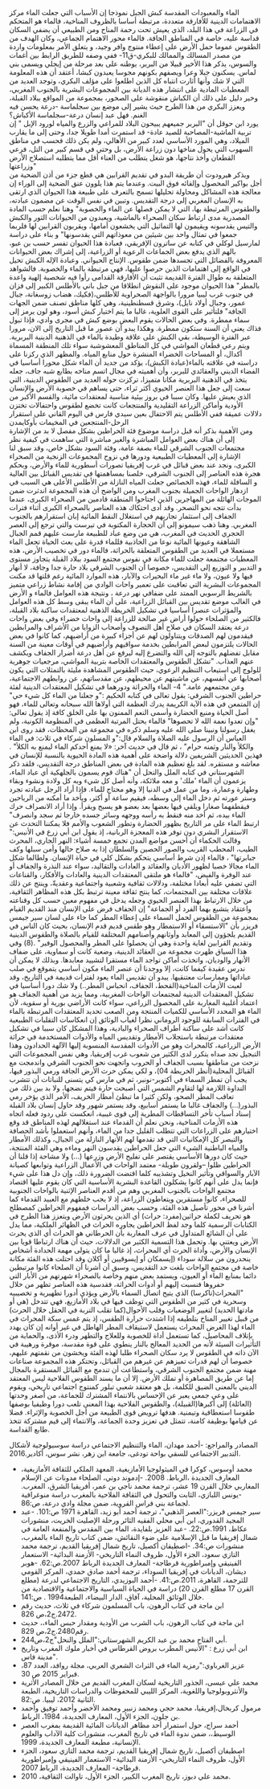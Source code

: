 
الماء والمعبودات المقدسة 
كبش الجبل نموذجا
إن الأسباب التي جعلت الماء مركز الاهتمامات الدينية للأفارقة متعددة، مرتبطة أساسا بالظروف المناخية، فالماء هو المتحكم في الزراعة في هذا البلد، الذي يعيش تحت رحمة المناح ومن الطبيعي أن يضفي السكان قداسة عليه، خاصة في المناطق الجافة. فالماء محور الاهتمام الجماعي، وكان الهدف من الطقوس عموما حمل الأرض على إعطاء منتوج وافر وجيد، و يتعلق الأمر بمعلومات واردة من مصدر المسالك والممالك للبكري-ق11- ففي وصفه للطريق الرابط بين أغمات والسوس، يذكر هذا الأخير قبيلا من البربر، يوطنه على بعد مرحلة من إيجلي ويسمى بني لماس. يسكنون جبلا وعرا ويصفهم بكونهم مجوسا يعبدون كبشا، أعتقد أن هذه المعلومة التي لا شك وأنها أثارت انتباه كل الذين اطلعوا على مؤلف البكري، وتوجد العديد من المعطيات المادية على انتشار هذه الديانة بين المجموعات البشرية بالجنوب المغربي، وخير دليل على ذلك أن الكباش منقوشة على الصخور، بمجموعة من المواقع ببلاد القبلة، ويعزز البكري من هذا الطرح حيث يشير إلى موضع بين سجلماسة -درعة يحسن فيه الغنم.  فهل  عبد إنسان درعة-سجلماسة الأكباش؟   
يورد ابن حوقل أن "البربر جميعهم يبيحون البلاد للمراعي والزرع والمياه لورود الإبل " إن تربية الماشية-المصاحبة للصيد عادة- قد استمرت أمدا طويلا جدا، وحتى إلى ما يقارب الميلاد، وهي المورد الأساسي لعدد كبير من الأهالي، ولم يكن ذلك فحسب في مناطق السهوب التي يحول مناخها دون زراعة الأرض، بل وحتي في قسم كبير من التل، فرعي القطعان وأخذ نتاجها، هو شغل يتطلب من العناء أقل مما يتطلبه استصلاح الأرض وزراعتها"  
ويذكر هيرودوت أن طريقة البدو في تقديم القرابين هي قطع جزء من أذن الضحية من أجل بواكير المحصول وإلقائه فوق البيت. وعندما يتم هذا يلوون عنق الضحية إلى الوراء إن معالجة هذه المشاكل ومحاولة تحليلها تسمح بالتعرف على طبيعة هذا الحيوان الذي ارتقى به الإنسان المغربي إلى درجة التقديس. وتبين في نفس الوقت عن مضمون عبادته، والطقوس المرتبطة بها، التي لا يمكن فصلها عن الماء والخصوبة"  وهنا نعلم حسب المادة المصدرية مدى ارتباط سكان الصحراء بالماشية، ويعبدون من الحيوانات الثور والكبش والتيس يقدسونه ويقيمون لها التماثيل التي يخشعون أمامها، ويقربون القرابين لها فلربما جمعوا في تمثال واحد بين شيئين من معوذاتهم التي يقدسونها"  و بناء على دراسة لمارسيل لوكلي في كتابه عن ساترون الإفريقي، فعبادة هذا الحيوان تفسر حسب بن عبو، بالهم الذي يدفع بعض الجماعات الرعوية أو الزراعية، إلى إشراك بعض الحيوانات المعروفة بالفضائل التي تجسدها ضمن طقوس. الإنتاج الحيواني.
وعبادة الإله الكبش تحيل في الواقع إلى اهتمامات الذين حرصوا عليها، فهي مرتبطة بالماء والخصوبة. فالشواهد المتعلقة به طوال الفترة القديمة تثبت أن الأفارقة القدامى رأوا فيه شخصية إلهية واعدة بالمطر"  هذا الحيوان موجود على النقوش انطلاقا من جبل باني بالأطلس الكبير إلى فزان في جنوب غرب ليبيا مرورا بالواجهة الصحراوية للأطلس،(فكيك، هضاب زوسغانة، جبال عمور، وجبال أولاد نايل)، وشرق قسطنطينية، وهي كلها مناطق تصنف ضمن الجهات الجافة"  فلتأثير على القوى العلوية، غالبا ما يتم اختيار كبش أسود، وهو لون يرمز إلى سماء ممطرة. وفي بعض الحالات يقوم البعض بوضع كبش في مجرى وادي، فإذا تبول فذاك يعني أن السنة ستكون ممطرة. وهكذا يبدو أن عصور ما قبل التاريخ إلى الان، مرورا عبر الفترة الوسيطة، بقي الكبش على علاقة وطيدة بالماء في الذهنية الدينية البربرية.  ويتم رعي قطعان المواشي في كل المناطق المعشوشبة سواء تلك المنطقة المسماة أكدال، أو المساحات الخضراء المنشرة حول منابع المياه.  والمظهر الذي ركزنا على دراسته في علاقته بالماء(عبادة الكبش)، يؤكد من جديد أن الماء شكل محورا أساسيا في الفضاء الديني والعقائدي للبربر، وأن أهميته في مجال اتسم مناخه بطابع شبه جاف، جعله يتخذ في الذهنية البربرية مكانا متميزا، تركزت حوله العديد من الطقوس الدينية، التي سعت إلى جعل هذا العنصر الحيوي أكثر ثراء، حتى يساهم في خصوبة الأرض والإنسان الذي يعيش عليها.  وكان سببا في بروز بيئية مناسبة لمعتقدات مائية، والقسم الأكبر من الأودية وأماكن الزراعة التقليدية والمنتجعات كانت تخضع لطقوس واحتفالات تختزن دلالات عميقة ففي الأطلس يتم الاحتفال بعين سيدي فارس في اليوم القاني على استقرار الرحل-المنتجعين في المخيمات بأوكايمدن  
ومن الأهمية بذكر أنه قبل دراسة موضوع فئة الحراطين بشكل مفصل لا بد من الإشارة إلى أن هناك بعض العوامل المباشرة والغير مباشرة التي ساهمت في كيفية نظر مجتمعات الجنوب الشرقي للماء بصفة عامة، وفئة السود بشكل خاص، وقد سبق لنا الإشارة إلى المعطيات الطبيعية ودورها في نزوح المجموعات الزنجية من الصحراء الكبرى، ونجد عند بعض قبائل في غرب إفريقيا تصورات أسطورية للماء والأرض، وبحكم هجرة هذه العناصر إلى الجنوب الشرقي، خلصنا بمساهمتها في تقديس القبائل بين العالية و السافلة للماء، فهذه الخصائص جعلت المياه النازلة من الأطلس الأعلى هي السبب في ازدهار الواحات الجميلة بجنوب المغرب  ومن الواضح أن هذه المجموعة اندثرت ضمن الموجات الهائلة من المهاجرين الذين اجتاحوا المنطقة قادمين من الصحراء الكبرى، عندما بدأت تتجه نحو التصحر.  وقد أدى احتكاك هذه العناصر بالصحراء الكبرى أثناء فترات الجفاف إلى استثمار تجاربهم في استغلال النقط المائية إبان استقرارهم بالجنوب المغربي.  وهنا ذهب سيمونو إلى أن الحجارة المكتوبة في تيرست والتي ترجع إلى العصر الحجري الحديث في المغرب، هي من وضع عباد للطبيعة مارست عليهم قمم الجبال الشاهقة وعيونها المائية نوعا من الجاذبية  فللماء قدرة على بعث الحياة تجعل الماء مستعملا في العديد من الطقوس المتعلقة بالحراثة، فالماء دور في تخصيب الأرض، هذه المعطيات مجتمعة جعلت للماء مكانة في نفوس مجتمع السود ببلاد القبلة يتجاوز مستوى و التدبير و التوزيع إلى التقديس، خصوصا أن الجنوب الشرقي بلاد حارة جدا وجافة، لا أنهار فيها ولا عيون، ولا ماء غير ماء البحيرات  والآبار، هذه الموارد المائية رغم قلتها قد مكنت المجموعات البشرية التي تعاقبت على تعمير واحات الوادي من إقامة نشاط زراعي متميز بالشريط الرسوبي الممتد على ضفافي نهر درعة ، ونتيجة هذه العوامل فالماء و الأرض في الغالب موضع تقديس بين القبائل الزراعية، على أن الماء يبقى وسط كل هذه العوامل والمؤثرات عنصرا أساسيا في تشكيل الخريطة الذهنية لمعتقدات ساكنة بلاد القبلة، فالكثير من الصلحاء حولوا أراض غير صالحة للزراعة إلى واحات خضراء  وفي بعض واحات درعة يعتقد السكان في صلاح أهل التصوف وأصحاب الزوايا من الأشراف والمرابطين فيقدمون لهم الصدقات ويتناولون لهم عن أجزاء كبيرة من أراضيهم، كما كانوا في بعض الحالات يلتزمون لبعض المرابطين بخدمة سواقيهم وأراضيهم في أوقات معينة من السنة مقابل تفضلهم بالتوجه إلى الله والتضرع إليه ليرفع عن أهل درعة أضرار الجفاف ويكشف عنهم العذاب. "تشكل الطقوس والمعتقدات الخاصة بتربية المواشي، مرجعيات جوهرية للولوج إلى استيعاب التنظيم الرعوي، حيث الطقوس المشاهدة مليئة بالتمثلات التي يكون أصحابها عن أنفسهم، عن ماشيتهم عن محيطهم، عن مقدساتهم، عن روابطهم الاجتماعية، وعن مجتمعهم عامة." 
4-	الماء والحراثة ودورهما في تشكيل المعتقدات الدينية لفئة حراطين الجنوب الشرقي:
   يقول تعالى في كتابه الحكيم :"و جعلنا من الماء كل شيء حي"  إن المتمعن في هذه الآية الكريمة يدرك العظمة التي أولاها الله سبحانه وتعالى للماء، فهو أصل الحياة ومنبع الحضارة وأسمى النعم الممنون بها على الخلق كافة إذ يقول تعالى: "وإن تعدوا نعمة الله لا تحصوها"  فالماء يحتل المرتبة العظمى في المنظومة الكونية، ولم يغفل رسولنا ونبينا صلى الله عليه وسلم ذكره في مجموعة من المحطات، فقد روى ابن العباس أن الرسول عليه الصلاة والسلام قال:"و المسلون شركاء في ثلاث: في الماء والكلأ والنار وثمنه حرام" ، ثم قال في حديث آخر: «لا يمنع أحدكم الماء ليمنع به الكلأ" . فهذين الحديثين الشريفين دلالة واضحة على أهمية هذه المادة الحيوية بالنسبة للإنسان في معاشه و مستقره.
     لقد بلغ تعظيم هذه المادة في بعض المناطق درجة التقديس، فلقد ذكر الشهرستاني في كتابه الملل والنحل أن "هناك قوم يسمون بالجلهكية أي عباد الماء، يزعمون أن الماء 'ملك' و معه ملائكة، وأنه أصل كل شيء وبه كل ولادة ونشوء وبقاء وطهارة وعمارة، وما من عمل في الدنيا إلا وهو محتاج للماء. فإذا أراد الرجل عبادته تجرد وستر عورته ثم دخل الماء إلى وسطه، فيقيم ساعة أو أكثر، ويأخد ما أمكنه من الرياحين فيقطفهما صغارا ويلقي فيها بعضها بعد بعضو هو يسبح ويقرأ. وإذا أراد الانصراف حرك الماء بيده، ثم أخد منه فنقط به رأسه ووجهه وسائر جسده خارجا ثم سجد وانصرف" 
     ارتبط الماء على مر التاريخ بظهور الحضارة وتطور الشعوب والأمم فلا يمكننا التحدث عن الاستقرار البشري دون توفر هذه المعجزة الربانية، إذ يقول ابن أبي زرع في الأنيس:" وقالت الحكماء أن أحسن مواضع المدن تجمع خمسة أشياء: النهر الجاري، المحرث الطيب، المحطب القريب والصور الحصين والسلطان إذا به صلاح حالها وأمن سبلها وكف جبابرتها" ، فالماء إذن شرط أساسي يتحكم بشكل كلي في حياة الإنسان.
      ولطالما شكل الماء مجالا خصبا لظهور الأديان والعقائد و العادات والتقاليد، سواء عند النذرة والجفاف أو عند الوفرة والفيض، "فالماء هو ملتقى المعتقدات الدينية والعادات والأفكار، والقناعات التي تضفي عليه أبعادا مختلفة، ودلالات ثقافية وشعبية واجتماعية وعقديةّ، وينتج عن ذلك علاقات مختلفة بين المجتمعات، كما ينتج ثقافة معينة ترتبط بكل هذه المظاهر الثقافية، من خلال الارتباط بهذا العنصر الحيوي وجعله يدخل في مفهوم معين حسب كل وقناعته واعتقاد يتشبع بهما الفرد أو الجماعة" 
 إن الجفاف فرض على الإنسان منذ القديم القيام بمجموعة من الطقوس لحمل السماء على إعطاء المطر كما جاء على لسان سير جيمس فريزر بأن "الاستسقاء أو الاستمطار وهو طقس قديم قدم الإنسان، بحيث كان الناس في القديم يلجؤون إلى المعابد وأوثانهم وأصنامهم المختلفة للقيام بالصلاة والطقوس الدينية وتقديم القرابين لغاية واحدة وهي أن يحصلوا على المطر والمحصول الوفير" .(8) وفي هذا السياق ظهرت مجموعة من العقائد الدينية، وضعية كانت أو سماوية، على ضفاف الأنهار والوديان، واتخذت أماكن تواجد الماء مستقرا لتشييد معابدها. وبذلك لا يمكن أن ندرس عقيدة كيفما كانت، إلا ووجدنا أن عنصر الماء مكون أساسي يتموقع في صلب عباداتها وممارسات معتنقيها. 
يبدو أن تقديس الماء يعود لفترات قديمة في التاريخ، وقد لعبت الأزمات المناخية(القحط، الجفاف، انحباس المطر..) ولا شك دورا أساسيا في تشكيل المعتقدات الدينية لمجتمعات الواحات المغربية، ومما يزيد من أهمية الجفاف هو اعتماد أغلبية المغاربة على المحصول الزراعي، سواء كانت الأراضي بورية أو سقوية، لأن الماء هو المحدد الأساسي للكميات المنتجة  ومن الصعب تحديد المعتقدات المرتبطة بالماء في الفترات السابقة للوجود الروماني نظرا لغياب الوثائق  إن انعكاسات التقلبات الطبيعية كانت أشد على ساكنة أطراف الصحراء والبادية، وهذا المشكل كان سببا في تشكيل معتقدات مرتبطة باستجلاب الأمطار وتقديس المياه والأدوات المستخدمة في حراثة الأرض الزراعية، كالمحراث وهو من الأدوات المقدسة المنسوبة إليها الآلهة الحدادون  وهذا التبجيل نجد صداه يتكرر لدى الكثير من شعوب غرب إفريقيا، وهي نفس المجموعات التي نزحت من مناطقها بسبب الجفاف أو الحروب واتجهت نحو الجنوب الشرقي واندمجت مع القبائل المحلية(أنظر الخريطة 04)، و لكي يمكن حرث الأرض الجافة ورمي البذور فيها، يجب أن تمطر السماء في أكتوبر-نونبر، ثم في مارس كي يتسنى للنباتات أن تتشرب النداوة اللازمة لها لتقاوم الشمس التي أصبحت حارة فيتم نضجها، ولا بد بين ذلك من تعاقب المطر الصحو، ولكن كثيرا ما تبطئ أمطار الخريف، الأمر الذي يؤخر رمي البذور(...) والجفاف غالبا ما يستمر أسابيع، وقد يستمر شهور  وقد حاول إنسان بلاد القبلة إسناد أسباب تأخر التساقطات المطرية إلى قوى غيبية، انعكست على ردود فعله اتجاه هذه الأزمات المناخية، ونحن نعلم أن القدماء عند استغلالهم لهذه المناطق قد وقع اختيارهم على الزراعات التي تتطلب القليل جدا من الماء، وأنهم استعملوا بأشد الحصافة والتبصر كل الإمكانيات التي قد تقدمها لهم الأنهار النازلة من الجبال، وكذلك الأمطار والمياه الباطنية  الشيء التي جعل الحراطين يقدسون النهر وماءه  وهي الفئة المنتجة، حيث كان دورها الأساسي يقتصر على تفليح الأرض وزرعها (...) ولا مشاحة إذا قلنا أن الحراطين ظلوا –ولقرون طويلة- معتمد الواحات في الأعمال الزراعية وتوابعها كصيانة الآبار والسواقي وتأثير النخيل وتشذيبه كلما اقتضت الضرورة ذلك، وإن دل هذا على شيء فإنما يدل على أنهم كانوا يشكلون القاعدة البشرية الأساسية التي كان يقوم عليها اقتصاد مجتمع الواحات بالجنوب المغربي   وهم  من أقدم العناصر الإثنية بالواحات الجنوبية للصحراء، كانوا مستقرين ويتعاطون الزراعة، إذ لا يجب خلطهم مع العبيد القدماء  كما أشرنا في محور تأصيل هذه الفئة، وحسب بعض الدراسات فمفهوم  الحراطين كمصطلح هو تحريف لكملة حراثين(مفرد: حراث) أي الذين يحرثون الأرض  ويتعزز هذا الطرح في الكتابات الرسمية كلما وجد لفظ الحراطين يجاوره الحراث في الظهائر الملكية، مما يدل على أن الشائع المتداول في عرف المغاربة بأن الحرطاني هو الحراث أي الذي يحرث الأرض ويعتني بها.   وتحمل هذا التسمية الكثير من الدلالات، حيث أن هناك ارتباطا قويا بين الإنسان والأرض،  وأداة الحرث أي المحراث، إذ غالبا ما كان يتولى مهمة الحدادة أشخاص ينحدرون من سلالة سوداء (إيسمكان أو إيسوقيين أو أكلان   وقد احتلت هذه الفئة مكانة خاصة في مجتمع الواحات بلغت حد التقديس، وسبق أن أشرنا أن الصلحاء كانوا مرتبطين دائما بمنابع الماء أو العيون، ويستمد بعض منهم وخاصة بالصحراء شهرتهم من الأبار التي حفروها  فنسبت إليهم أو أدوات الحراثة، فقدسية هذه العناصر تظهر من خلال "المحراث(تاكرسا) الذي يتيح اتصال السماء بالأرض  ويؤذي أدورا تطهيرية و تخصيبيه وسحرية في كثير من الطقوس التي توظف فيها في بلاد الأمازيغ، فهي تتدخل (هي أو مادتها الحديد) لتغيير الوضعيات وقلب الأحوال(كما تقلب التربة في الحقل خلال الحرث) من قبيل تغيير المناخ بتلطيفه إذا اشتدت حرارة الطقس، إذ يتم غمس سكة المحراث في الماء  لهذا الغرض المحراث يستعمل لاستيقاف المطر الهاطل في غير أوانه إن كان يهدد بإتلاف المحاصيل، كما تستعمل أداة للخصوبة وللعلاج والتطهر ودرء الأذى، والحماية من التأثيرات السيئة  لأنه من الحديد المعالج بالنار ينطوي على قوة مقدسة، موقرة ورهيبة في الآن ذاته في الطقوس  لا يرد سكان الصحراء طلبا لهذه الفئة ويخشون من نقمتهم عليهم، خصوصا أن لهم قدرات تميزهم عن غيرهم من القبائل،  وتحتكر هذه المجموعة صناعات مهنة ضمن مجتمع الجنوب الشرقي، واستطاعت أن تندمج مع القبائل المستقرة بالمجال إما عن طريق المصاهرة أو تملك الأرض. إلا أن ما يسند الطقوس الفلاحية ليس المعتقد الديني بالمعنى الضيق للكلمة، بل هو معتقد شعبي تبلور كمنتوج اجتماعي تاريخي، ويقوم على وعي جمعي يعبر عن الإحساس بالانتماء المشترك للجماعة، من أصغر وحدتها (العائلة) إلى أكبرها(القبيلة)، والطقوس الفلاحية بهذا المعنى تلعب دورا وظيفيا بوصفها طقوسا استعطافية وتيمنية. هدفها ترويض قوى الطبيعة من أجل الخصوبة والإثراء. فضلا عن قيامها بوظيفة كامنة، تتمثل في تعزيز وحدة الجماعة، والانتماء إلى قيم مشتركة تتخذ طابع القداسة. 





المصادر والمراجع:
  -أحمد مهدان، الماء والتنظيم الاجتماعي دراسة سوسيولوجية لأشكال التدبير الاجتماعي للسقي بواحة تودغى، جامعة ابن زهر، نشر سوس، أكادير.2016.
  - محمد أوسوس، كوكرا في الميثولوجيا الأمازيغية، المعهد الملكي للثقافة الأمازيغية، المعارف الجديدة ،الرباط. 2008. 
  -إدموند دوتي، الصلحاء مدونات عن الإسلام المغاربي خلال القرن 19 عشر، ترجمة محمد ناجي بن عمر، أفريقيا الشرق، المغرب.
  -يونس اللبازي، الثابت والتحول في الثقافة الفلاحية بالمغرب دراسة منوغرافية لجماعة بني فراس القروية،  ضمن مجلة وادي درعة،   ص:86.
 - سير جيمس فريزر:"العصر الذهبي"، ترجمة أحمد أبو زيد، القاهرة 1971 ص:101.
  -عبد المجيد القدوري، ابن أبي محلي الفقيه الثائر ورحلة الإصليت الخريت، منشورات عكاظ، 1991.ص:22.
  -عبد العزيز بلفايدة، الماء بين المقدس والمنفعة العامة في شمال إفريقيا ما قبل الإسلامية على ضوء النقائش، ضمن كتاب تاريخ الماء بالمغرب، منشورات ص:34.
 -اصطيفان أكصيل، تاريخ شمال إفريقيا القديم، ترجمة محمد التازي سعود، الجزء الأول، ظروف النماء التاريخي- الأزمنة البدائية- الاستعمار الفينيقي وإمبراطورية قرطاجة- المعارف الجديدة الرباط 2007.ص:62.
  -هوبر ديشان، الديانات في إفريقيا السوداء، ترجمة أحمد صادق حمدي، المركز القومي للترجمة، القاهرة، 2011.ص:41.
  -أحمد البوزيدي، التاريخ الاجتماعي لدرعة (مطلع القرن 17 مطلع القرن 20) دراسة في الحياة السياسية والاجتماعية والاقتصادية من خلال الوثائق المحلية، آفاق، الدار البيضاء، الطبعة1994 . ص:141.
 - ابن ماجة في كتاب الرهون، باب المسلمون شركاء في ثلاث، حديث رقم 2472.ج2،ص 826.
 - ابن ماجة في كتاب الرهون، باب الشرب من الأودية ومقدار حبس الماء،، حديث رقم2480.ج2،ص 829. 
 - أبي الفتاح محمد بن عبد الكريم الشهرستاني:"الملل والنحل"ج2،ص244.
 - ابن أبي زرع : "الأنيس المطرب بروض القرطاس في أخبار ملوك المغرب وتاريخ مدينة فاس".
 - عزيز الغرباوي:"رمزية الماء في الثراث الشعري العربي، مجلة روافد، العدد 87، فبراير 2015 ص 30.
  - محمد علي عيسى، الجذور التاريخية لسكان المغرب القديم من خلال المصادر الأثرية والأنثروبولوجيا واللغوية، المركز الليبي للمحفوظات والدراسات التاريخية، الطبعة الثانية 2012، ليبيا. ص:82.
  - مرمول كربخال،إفريقيا، محمد حجي ومحمد زنبير ومحمد الأخضر وأحمد توفيق  وأحمد بن جلون، الجزء الأول، المعارف الجديدة، 1984، الرباط.
  - أحمد سراج، حول استمرار أحد مظاهر الديانات المائية القديمة بمغرب العصر الوسيط،، ضمن ندوة الماء في تاريخ المغرب، منشورات كلية الآداب والعلوم الإنسانية، مطبعة المعارف الجديدة، 1999.
  - اصطيفان أكصيل، تاريخ شمال إفريقيا القديم، ترجمة محمد التازي سعود، الجزء الأول، ظروف النماء التاريخي- الأزمنة البدائية- الاستعمار الفينيقي وإمبراطورية قرطاجة- المعارف الجديدة، الرباط 2007.
  - محمد علي دبوز، تاريخ المغرب الكبير، الجزء الأول، تاوالت الثقافية، 2010.
